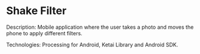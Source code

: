 # Shake Filter

Description:
Mobile application where the user takes a photo and moves the phone to apply different filters.

Technologies:
Processing for Android, Ketai Library and Android SDK.

